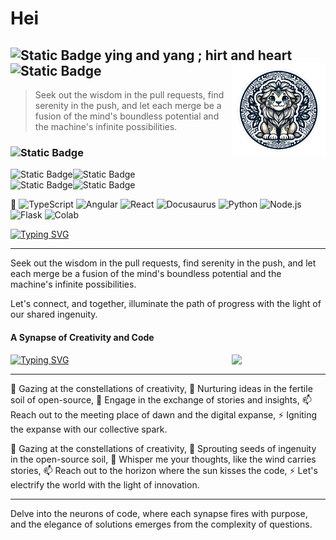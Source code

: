 # Hei 
## ![Static Badge](https://img.shields.io/badge/🤍_-blue) ying and yang ; hirt and heart ![Static Badge](https://img.shields.io/badge/_💙-white) <img src="Untitled-2.png" align="right" width="150" />

> Seek out the wisdom in the pull requests,
> find serenity in the push,
> and let each merge be a fusion of the mind's boundless potential
> and the machine's infinite possibilities.


### ![Static Badge](https://img.shields.io/badge/❅_❅_❅_❅_❅_❅_❄️❄️❄️❅_❅_❄️-black) <br>

![Static Badge](https://img.shields.io/badge/_💙_-_🩶_-blue)![Static Badge](https://img.shields.io/badge/_💙_-_🩶_-blue) <br>
![Static Badge](https://img.shields.io/badge/_💙_-_🩶_-blue)![Static Badge](https://img.shields.io/badge/_💙_-_🩶_-blue)


🔗 
![TypeScript](https://img.shields.io/badge/-TypeScript-3178C6?style=plastic&logo=typescript&logoColor=white&color=afeeee)
![Angular](https://img.shields.io/badge/-Angular-DD0031?style=plastic&logo=angular&logoColor=white&color=ffadad)
![React](https://img.shields.io/badge/-React-61DAFB?style=plastic&logo=react&logoColor=white&color=bde0fe)
![Docusaurus](https://img.shields.io/badge/-Docusaurus-2E8555?style=plastic&logo=docusaurus&logoColor=white&color=fbc2eb)
![Python](https://img.shields.io/badge/-Python-3776AB?style=plastic&logo=python&logoColor=white&color=fdbaf8)
![Node.js](https://img.shields.io/badge/-Node.js-43853D?style=plastic&logo=node.js&logoColor=white&color=caffbf)
![Flask](https://img.shields.io/badge/-Flask-000000?style=plastic&logo=flask&logoColor=white&color=9bf6ff)
![Colab](https://img.shields.io/badge/-Colab-F9AB00?style=plastic&logo=googlecolab&color=fffffc)



[![Typing SVG](https://readme-typing-svg.herokuapp.com?font=Grechen+Fuemen&size=30&duration=2500&pause=500&color=00FFB8&background=3C3C3C00&vCenter=true&multiline=true&random=false&width=600&height=100&lines=%22Remember+who+you+are%2C+;+the+true+ruler+of+your+imagination+%F0%9F%92%AB%22)](https://git.io/typing-svg)

---

Seek out the wisdom in the pull requests, find serenity in the push, and let each merge be a fusion of the mind's boundless potential and the machine's infinite possibilities.

Let's connect, and together, illuminate the path of progress with the light of our shared ingenuity.

####  A Synapse of Creativity and Code

<img src="https://github.com/dam-ari/dam-ari/assets/82123617/1232a5e3-ef6f-4c7c-9f04-f9d6a059be47" align="right" width="150" />


[![Typing SVG](https://readme-typing-svg.herokuapp.com?font=Annie+Use+Your+Telescope&duration=2500&pause=500&color=1DBEAC&background=3C3C3C00&vCenter=true&multiline=true&random=false&width=448&height=400&lines=%3E+In+the+tapestry+of+thought+and+theory%2C;%3E+Where+philosophy+meets+the+neural+pulse+of+innovation%2C;%3E+An+enigma+unfolds+in+the+heart+of+the+code.;%3E;%3E+A+constellation+of+creativity+sparkles%2C;%3E+Whispers+of+thought+drift+like+storied+zephyrs.;%3E;%3E+Horizons+expand+where+sunlit+code+kisses+the+edge+of+understanding%2C;%3E+Electrifying+the+world+with+the+power+of+innovation%2C;%3E+Here+lies+the+crossroads+of+possibility+and+discovery.;%3E)](https://git.io/typing-svg)

---

🔭 Gazing at the constellations of creativity,
🌱 Nurturing ideas in the fertile soil of open-source,
💬 Engage in the exchange of stories and insights,
📫 Reach out to the meeting place of dawn and the digital expanse,
⚡ Igniting the expanse with our collective spark.


🔭 Gazing at the constellations of creativity,
🌱 Sprouting seeds of ingenuity in the open-source soil,
💬 Whisper me your thoughts, like the wind carries stories,
📫 Reach out to the horizon where the sun kisses the code,
⚡ Let's electrify the world with the light of innovation.

---

Delve into the neurons of code, where each synapse fires with purpose, and the elegance of solutions emerges from the complexity of questions.
